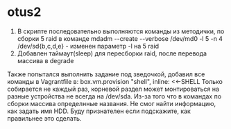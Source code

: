 # otus2
1) В скрипте последовательно выполняются команды из методички, по сборки 5 raid
в команде mdadm --create --verbose /dev/md0 -l 5 -n 4 /dev/sd{b,c,d,e} - изменен параметр -l на 5 raid
2) Добавлен таймаут(sleep) для пересборки raid, после перевода массива в degrade


Также попытался выполнить задание под зведочкой, добавил все команды в Vagrantfile в:
box.vm.provision "shell", inline: <<-SHELL
Только собирается не каждый раз, корневой раздел может монтироваться на разные устройства не всегда на /dev/sda. Из-за того что в командах по сборки массива определнные названия. Не смог найти информацию, как задать имя HDD. Буду признателен если подскажите, как правильнее это сделать.
